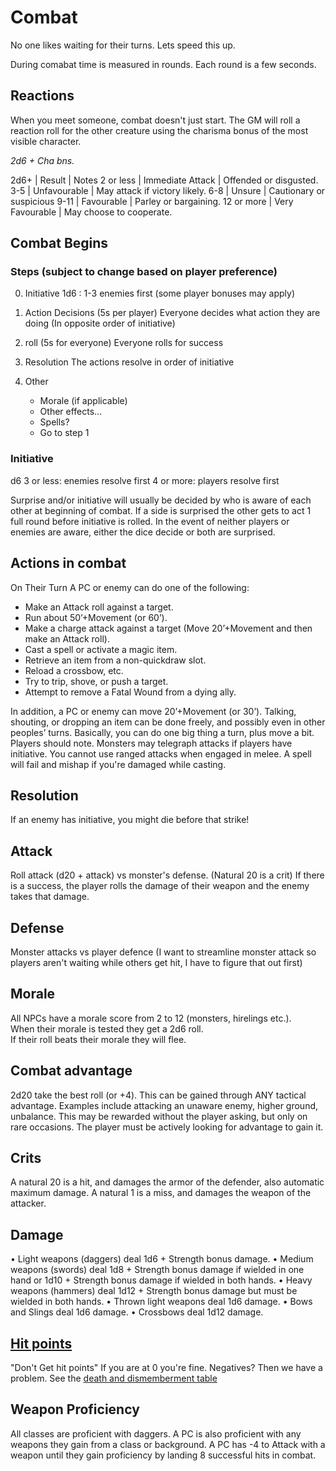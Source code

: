 # Combat

No one likes waiting for their turns.
Lets speed this up.

During comabat time is measured in rounds. Each round is a few seconds. 

## Reactions 

When you meet someone, combat doesn't just start. 
The GM will roll a reaction roll for the other creature using the charisma
bonus of the most visible character.

*2d6 + Cha bns.*

2d6+ | Result | Notes
2 or less | Immediate Attack | Offended or disgusted.
3-5 | Unfavourable | May attack if victory likely.
6-8 | Unsure | Cautionary or suspicious
9-11 | Favourable | Parley or bargaining.
12 or more  | Very Favourable | May choose to cooperate.

## Combat Begins

### Steps (subject to change based on player preference)

0. Initiative 
    1d6 : 1-3 enemies first (some player bonuses may apply)

1. Action Decisions (5s per player)
    Everyone decides what action they are doing
    (In opposite order of initiative)
2. roll (5s for everyone)
    Everyone rolls for success 
3. Resolution 
    The actions resolve in order of initiative
4. Other 
    - Morale (if applicable)
    - Other effects...
    - Spells?
    - Go to step 1

### Initiative 
d6
3 or less: enemies resolve first
4 or more: players resolve first

Surprise and/or initiative will usually be decided by who is aware of each
other at beginning of combat. 
If a side is surprised the other gets to act 1 full round before initiative
is rolled.
In the event of neither players or enemies are aware,
either the dice decide or both are surprised.

## Actions in combat
On Their Turn
A PC or enemy can do one of the following:
+ Make an Attack roll against a target.
+ Run about 50’+Movement (or 60’).
+ Make a charge attack against a target (Move
    20’+Movement and then make an Attack roll).
+ Cast a spell or activate a magic item.
+ Retrieve an item from a non-quickdraw slot.
+ Reload a crossbow, etc.
+ Try to trip, shove, or push a target.
+ Attempt to remove a Fatal Wound from a dying ally.

In addition, a PC or enemy can move 20’+Movement (or 30’).
Talking, shouting, or dropping an item can be done freely, and
possibly even in other peoples’ turns. Basically, you can do one
big thing a turn, plus move a bit.
Players should note.
Monsters may telegraph attacks if players have initiative.
You cannot use ranged attacks when engaged in melee.
A spell will fail and mishap if you're damaged while casting.

## Resolution
If an enemy has initiative, you might die before that strike!

## Attack
Roll attack (d20 + attack) vs monster's defense. (Natural 20 is a crit)
If there is a success, the player rolls the damage of their weapon
and the enemy takes that damage.

## Defense
Monster attacks vs player defence 
(I want to streamline monster attack so players aren't waiting while others get
hit, I have to figure that out first) 

## Morale
All NPCs have a morale score from 2 to 12 (monsters, hirelings etc.).  
When their morale is tested they get a 2d6 roll.  
If their roll beats their morale they will flee. 

## Combat advantage
2d20 take the best roll (or +4). 
This can be gained through ANY tactical advantage.
Examples include attacking an unaware enemy, higher ground, unbalance. 
This may be rewarded without the player asking, but only on rare occasions.
The player must be actively looking for advantage to gain it.

## Crits
A natural 20 is a hit, and damages the armor of the defender, also automatic
maximum damage.
A natural 1 is a miss, and damages the weapon of the attacker. 

## Damage

• Light weapons (daggers) deal 1d6 + Strength bonus damage.
• Medium weapons (swords) deal 1d8 + Strength bonus
    damage if wielded in one hand or 1d10 + Strength bonus
    damage if wielded in both hands.
• Heavy weapons (hammers) deal 1d12 + Strength bonus
    damage but must be wielded in both hands.
• Thrown light weapons deal 1d6 damage.
• Bows and Slings deal 1d6 damage.
• Crossbows deal 1d12 damage.

## [Hit points](stats.md#hit-points)

"Don't Get hit points"
If you are at 0 you're fine.
Negatives? Then we have a problem.
See the [death and dismemberment table](DeathDismemberment.md)

## Weapon Proficiency

All classes are proficient with daggers. A PC is also proficient
with any weapons they gain from a class or background. A PC
has -4 to Attack with a weapon until they gain proficiency by
landing 8 successful hits in combat.

